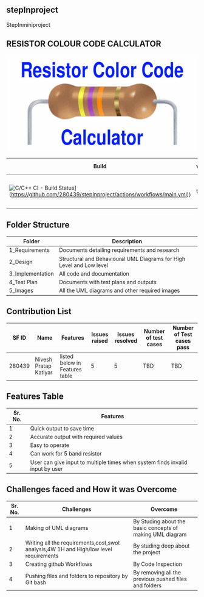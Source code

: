 ## stepInproject

StepInminiproject

## RESISTOR COLOUR CODE CALCULATOR

![ResistorColourCodeCalculator](https://github.com/280439/stepInproject/blob/master/5_Images/resistor-color-code-calculator.jpg)

|Build | valgrind | Unity | Git Inspector | cppcheck |
|--- |--- |--- |---|---|
|![C/C++ CI - Build Status](https://github.com/280439/stepInproject/actions/workflows/main.yml/badge.svg)](https://github.com/280439/stepInproject/actions/workflows/main.yml)) | tbd | tbd | [![Contribution Check - Git Inspector](https://github.com/280439/stepInproject/actions/workflows/git_inspector.yml/badge.svg)](https://github.com/280439/stepInproject/actions/workflows/git_inspector.yml) | [![Code Quality - Static Code - Cppcheck](https://github.com/280439/stepInproject/actions/workflows/cpp_check.yml/badge.svg)](https://github.com/280439/stepInproject/actions/workflows/cpp_check.yml) |

## Folder Structure

| Folder  | Description  |
|--- |--- |
| 1_Requirements | Documents detailing requirements and research |
| 2_Design | Structural and Behavioural UML Diagrams for High Level and Low level |
| 3_Implementation | All code and documentation |
| 4_Test Plan | Documents with test plans and outputs |
| 5_Images | All the UML diagrams and other required images |

## Contribution List

| SF ID | Name | Features | Issues raised | Issues resolved | Number of test cases | Number of Test cases pass |
|--- |--- |--- |--- |--- |--- |--- |
| 280439 | Nivesh Pratap Katiyar | listed below in Features table | 5 | 5 | TBD | TBD |

## Features Table 

|Sr. No. | Features |
|--- |--- |
|1 | Quick output to save time |
|2 | Accurate output with required values |
|3 | Easy to operate |
|4 | Can work for 5 band resistor |
|5 | User can give input to multiple times when system finds invalid input by user |

## Challenges faced and How it was Overcome

| Sr. No. | Challenges | Overcome |
|--- |--- |--- |
|1 | Making of UML diagrams | By Studing about the basic concepts of making UML diagram |
|2 | Writing all the requirements,cost,swot analysis,4W 1H and High/low level requirements | By studing deep about the project |
|3 | Creating github Workflows | By Code Inspection |
|4 | Pushing files and folders to repository by Git bash | By removing all the previous pushed files and folders |
